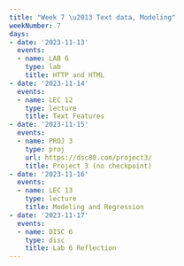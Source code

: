 ```yaml
---
title: "Week 7 \u2013 Text data, Modeling"
weekNumber: 7
days:
- date: '2023-11-13'
  events:
  - name: LAB 6
    type: lab
    title: HTTP and HTML
- date: '2023-11-14'
  events:
  - name: LEC 12
    type: lecture
    title: Text Features
- date: '2023-11-15'
  events:
  - name: PROJ 3
    type: proj
    url: https://dsc80.com/project3/
    title: Project 3 (no checkpoint)
- date: '2023-11-16'
  events:
  - name: LEC 13
    type: lecture
    title: Modeling and Regression
- date: '2023-11-17'
  events:
  - name: DISC 6
    type: disc
    title: Lab 6 Reflection
---
```

